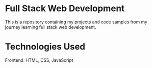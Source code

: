 # Full Stack Web Development
This is a repository containing my projects and code samples from my journey learning full stack web development.

# Technologies Used

Frontend: HTML, CSS, JavaScript
